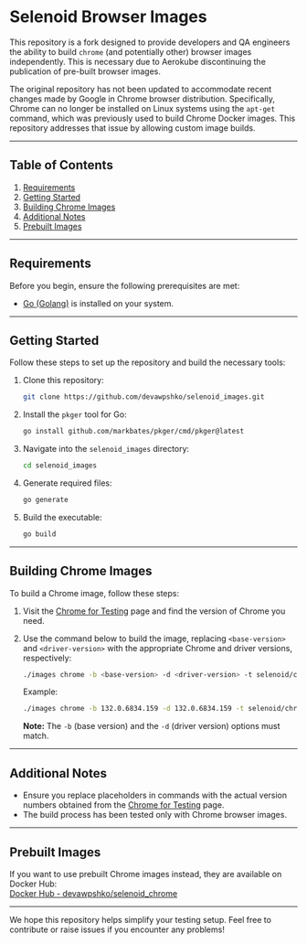 # Selenoid Browser Images

This repository is a fork designed to provide developers and QA engineers the ability to build `chrome` (and potentially other) browser images independently. This is necessary due to Aerokube discontinuing the publication of pre-built browser images.

The original repository has not been updated to accommodate recent changes made by Google in Chrome browser distribution. Specifically, Chrome can no longer be installed on Linux systems using the `apt-get` command, which was previously used to build Chrome Docker images. This repository addresses that issue by allowing custom image builds.

---

## Table of Contents

1. [Requirements](#requirements)
2. [Getting Started](#getting-started)
3. [Building Chrome Images](#building-chrome-images)
4. [Additional Notes](#additional-notes)
5. [Prebuilt Images](#prebuilt-images)

---

## Requirements

Before you begin, ensure the following prerequisites are met:

- [Go (Golang)](https://go.dev/) is installed on your system.

---

## Getting Started

Follow these steps to set up the repository and build the necessary tools:

1. Clone this repository:
   ```bash
   git clone https://github.com/devawpshko/selenoid_images.git
   ```
2. Install the `pkger` tool for Go:
   ```bash
   go install github.com/markbates/pkger/cmd/pkger@latest
   ```
3. Navigate into the `selenoid_images` directory:
   ```bash
   cd selenoid_images
   ```
4. Generate required files:
   ```bash
   go generate
   ```
5. Build the executable:
   ```bash
   go build
   ```

---

## Building Chrome Images

To build a Chrome image, follow these steps:

1. Visit the [Chrome for Testing](https://googlechromelabs.github.io/chrome-for-testing/) page and find the version of Chrome you need.
2. Use the command below to build the image, replacing `<base-version>` and `<driver-version>` with the appropriate Chrome and driver versions, respectively:
   ```bash
   ./images chrome -b <base-version> -d <driver-version> -t selenoid/chrome:<tagname>
   ```
   Example:
   ```bash
   ./images chrome -b 132.0.6834.159 -d 132.0.6834.159 -t selenoid/chrome:132.0
   ```

   **Note:** The `-b` (base version) and the `-d` (driver version) options must match.

---

## Additional Notes

- Ensure you replace placeholders in commands with the actual version numbers obtained from the [Chrome for Testing](https://googlechromelabs.github.io/chrome-for-testing/) page.
- The build process has been tested only with Chrome browser images.

---

## Prebuilt Images

If you want to use prebuilt Chrome images instead, they are available on Docker Hub:  
[Docker Hub - devawpshko/selenoid_chrome](https://hub.docker.com/r/devawpshko/selenoid_chrome/tags)

---

We hope this repository helps simplify your testing setup. Feel free to contribute or raise issues if you encounter any problems!